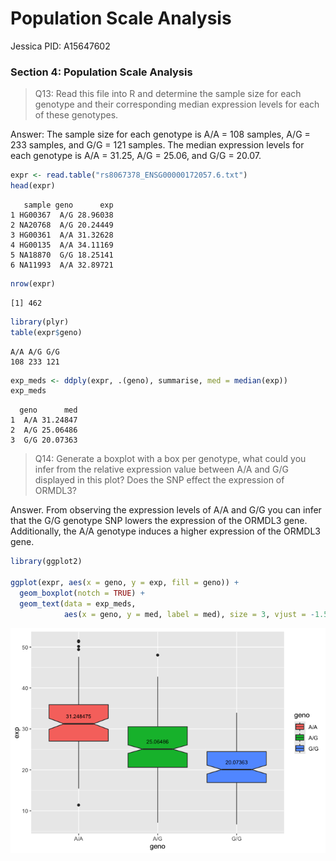 # Population Scale Analysis
Jessica PID: A15647602

### Section 4: Population Scale Analysis

> Q13: Read this file into R and determine the sample size for each
> genotype and their corresponding median expression levels for each of
> these genotypes.

Answer: The sample size for each genotype is A/A = 108 samples, A/G =
233 samples, and G/G = 121 samples. The median expression levels for
each genotype is A/A = 31.25, A/G = 25.06, and G/G = 20.07.

``` r
expr <- read.table("rs8067378_ENSG00000172057.6.txt")
head(expr)
```

       sample geno      exp
    1 HG00367  A/G 28.96038
    2 NA20768  A/G 20.24449
    3 HG00361  A/A 31.32628
    4 HG00135  A/A 34.11169
    5 NA18870  G/G 18.25141
    6 NA11993  A/A 32.89721

``` r
nrow(expr)
```

    [1] 462

``` r
library(plyr)
table(expr$geno)
```


    A/A A/G G/G 
    108 233 121 

``` r
exp_meds <- ddply(expr, .(geno), summarise, med = median(exp))
exp_meds
```

      geno      med
    1  A/A 31.24847
    2  A/G 25.06486
    3  G/G 20.07363

> Q14: Generate a boxplot with a box per genotype, what could you infer
> from the relative expression value between A/A and G/G displayed in
> this plot? Does the SNP effect the expression of ORMDL3?

Answer. From observing the expression levels of A/A and G/G you can
infer that the G/G genotype SNP lowers the expression of the ORMDL3
gene. Additionally, the A/A genotype induces a higher expression of the
ORMDL3 gene.

``` r
library(ggplot2)

ggplot(expr, aes(x = geno, y = exp, fill = geno)) + 
  geom_boxplot(notch = TRUE) + 
  geom_text(data = exp_meds, 
            aes(x = geno, y = med, label = med), size = 3, vjust = -1.5)
```

![](PopulationScaleAnalysis_files/figure-commonmark/unnamed-chunk-4-1.png)
